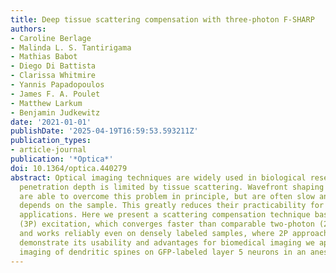 ```yaml
---
title: Deep tissue scattering compensation with three-photon F-SHARP
authors:
- Caroline Berlage
- Malinda L. S. Tantirigama
- Mathias Babot
- Diego Di Battista
- Clarissa Whitmire
- Yannis Papadopoulos
- James F. A. Poulet
- Matthew Larkum
- Benjamin Judkewitz
date: '2021-01-01'
publishDate: '2025-04-19T16:59:53.593211Z'
publication_types:
- article-journal
publication: '*Optica*'
doi: 10.1364/optica.440279
abstract: Optical imaging techniques are widely used in biological research, but their
  penetration depth is limited by tissue scattering. Wavefront shaping techniques
  are able to overcome this problem in principle, but are often slow and their performance
  depends on the sample. This greatly reduces their practicability for biological
  applications. Here we present a scattering compensation technique based on three-photon
  (3P) excitation, which converges faster than comparable two-photon (2P) techniques
  and works reliably even on densely labeled samples, where 2P approaches fail. To
  demonstrate its usability and advantages for biomedical imaging we apply it to the
  imaging of dendritic spines on GFP-labeled layer 5 neurons in an anesthetized mouse.
---
```

